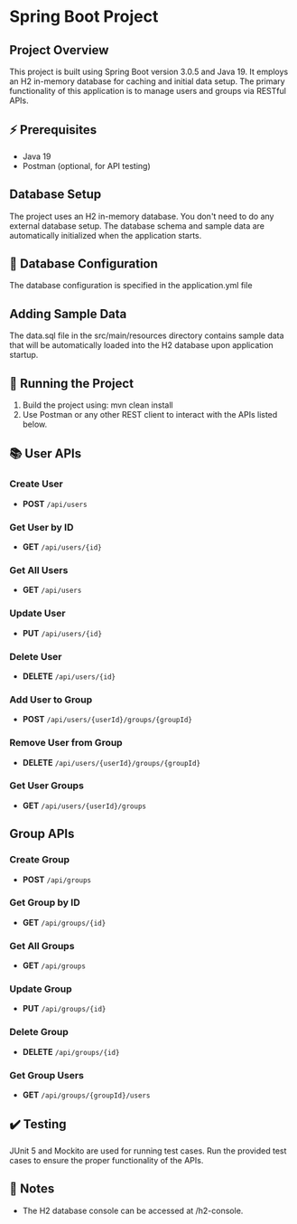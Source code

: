# Spring Boot Project

## Project Overview
This project is built using Spring Boot version 3.0.5 and Java 19. It employs an H2 in-memory database for caching and initial data setup. The primary functionality of this application is to manage users and groups via RESTful APIs.

## ⚡ Prerequisites
- Java 19
- Postman (optional, for API testing) 

## Database Setup
The project uses an H2 in-memory database. You don't need to do any external database setup. The database schema and sample data are automatically initialized when the application starts.

## 🔧 Database Configuration
The database configuration is specified in the application.yml file

## Adding Sample Data
The data.sql file in the src/main/resources directory contains sample data that will be automatically loaded into the H2 database upon application startup.

## 🚀 Running the Project
1. Build the project using: mvn clean install
2. Use Postman or any other REST client to interact with the APIs listed below.

## 	📚 User APIs

### Create User
- **POST** `/api/users`

### Get User by ID
- **GET** `/api/users/{id}`

### Get All Users
- **GET** `/api/users`

### Update User
- **PUT** `/api/users/{id}`

### Delete User
- **DELETE** `/api/users/{id}`

### Add User to Group
- **POST** `/api/users/{userId}/groups/{groupId}`

### Remove User from Group
- **DELETE** `/api/users/{userId}/groups/{groupId}`

### Get User Groups
- **GET** `/api/users/{userId}/groups`

## Group APIs

### Create Group
- **POST** `/api/groups`

### Get Group by ID
- **GET** `/api/groups/{id}`

### Get All Groups
- **GET** `/api/groups`

### Update Group
- **PUT** `/api/groups/{id}`

### Delete Group
- **DELETE** `/api/groups/{id}`

### Get Group Users
- **GET** `/api/groups/{groupId}/users`

## ✔️ Testing
JUnit 5 and Mockito are used for running test cases. Run the provided test cases to ensure the proper functionality of the APIs.

## 📝 Notes
- The H2 database console can be accessed at /h2-console.
